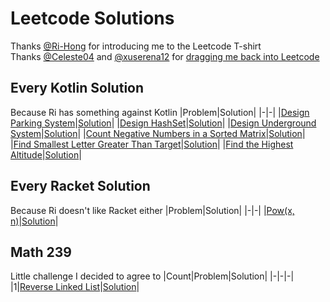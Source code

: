 # Leetcode Solutions
Thanks [@Ri-Hong](https://github.com/Ri-Hong) for introducing me to the Leetcode T-shirt  
Thanks [@Celeste04](https://github.com/Celeste04) and [@xuserena12](https://github.com/xuserena12) for [dragging me back into Leetcode](#math-239)

## Every Kotlin Solution
Because Ri has something against Kotlin
|Problem|Solution|
|-|-|
|[Design Parking System](https://leetcode.com/problems/design-parking-system/)|[Solution](./Daily%20Challenge/2023-05-29/ParkingSystem.kt)|
|[Design HashSet](https://leetcode.com/problems/design-hashset/)|[Solution](./Daily%20Challenge/2023-05-30/MyHashSet.kt)|
|[Design Underground System](https://leetcode.com/problems/design-underground-system/)|[Solution](./Daily%20Challenge/2023-05-31/UndergroundSystem.kt)|
|[Count Negative Numbers in a Sorted Matrix](https://leetcode.com/problems/count-negative-numbers-in-a-sorted-matrix/)|[Solution](./Daily%20Challenge/2023-06-08/Solution.kt)|
|[Find Smallest Letter Greater Than Target](https://leetcode.com/problems/find-smallest-letter-greater-than-target/)|[Solution](./Daily%20Challenge/2023-06-09/Solution.kt)|
|[Find the Highest Altitude](https://leetcode.com/problems/find-the-highest-altitude)|[Solution](./Daily%20Challenge/2023-06-19/Solution.kt)|

## Every Racket Solution
Because Ri doesn't like Racket either
|Problem|Solution|
|-|-|
|[Pow(x, n)](https://leetcode.com/problems/powx-n/)|[Solution](./Daily%20Challenge/2023-07-24/solution.rkt)|

## Math 239
Little challenge I decided to agree to
|Count|Problem|Solution|
|-|-|-|
|1|[Reverse Linked List](https://leetcode.com/problems/reverse-linked-list/description/)|[Solution](./Daily%20Challenge/2024/03%20-%20March/2024-03-21/solution.py)|
